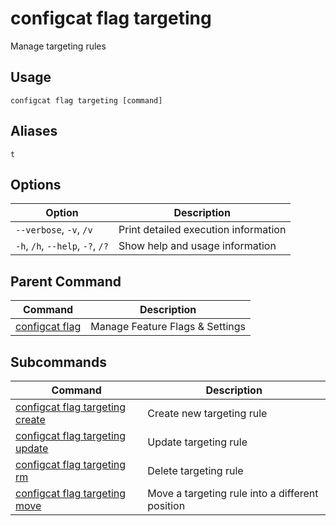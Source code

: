 # configcat flag targeting
Manage targeting rules
## Usage
```
configcat flag targeting [command]
```
## Aliases
`t`
## Options
| Option | Description |
| ------ | ----------- |
| `--verbose`, `-v`, `/v` | Print detailed execution information |
| `-h`, `/h`, `--help`, `-?`, `/?` | Show help and usage information |
## Parent Command
| Command | Description |
| ------ | ----------- |
| [configcat flag](configcat-flag.md) | Manage Feature Flags & Settings |
## Subcommands
| Command | Description |
| ------ | ----------- |
| [configcat flag targeting create](configcat-flag-targeting-create.md) | Create new targeting rule |
| [configcat flag targeting update](configcat-flag-targeting-update.md) | Update targeting rule |
| [configcat flag targeting rm](configcat-flag-targeting-rm.md) | Delete targeting rule |
| [configcat flag targeting move](configcat-flag-targeting-move.md) | Move a targeting rule into a different position |
